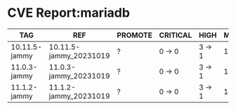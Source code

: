 # CVE Report:mariadb
|      TAG      |          REF           | PROMOTE | CRITICAL |  HIGH  |  MEDIUM  |   LOW    | UNKNOWN |
|---------------|------------------------|---------|----------|--------|----------|----------|---------|
| 10.11.5-jammy | 10.11.5-jammy_20231019 | ?       | 0 -> 0   | 3 -> 1 | 14 -> 14 | 25 -> 25 | 0 -> 0  |
| 11.0.3-jammy  | 11.0.3-jammy_20231019  | ?       | 0 -> 0   | 3 -> 1 | 14 -> 14 | 25 -> 25 | 0 -> 0  |
| 11.1.2-jammy  | 11.1.2-jammy_20231019  | ?       | 0 -> 0   | 3 -> 1 | 14 -> 14 | 25 -> 25 | 0 -> 0  |
